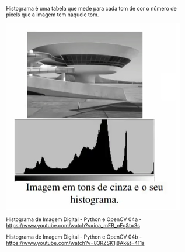 Histograma é uma tabela que mede para cada tom de cor o número de pixels que a imagem tem naquele tom.

<img src=".assets/histograma.jpg">

Histograma de Imagem Digital - Python e OpenCV 04a - https://www.youtube.com/watch?v=ioa_mFB_nFg&t=3s

Histograma de Imagem Digital - Python e OpenCV 04b - https://www.youtube.com/watch?v=83RZSK1j8Ak&t=411s